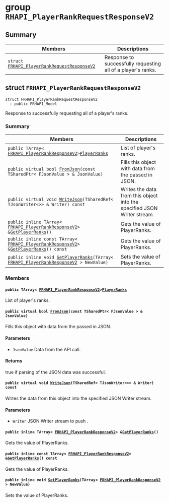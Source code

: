 # group `RHAPI_PlayerRankRequestResponseV2` <a id="group__RHAPI__PlayerRankRequestResponseV2"></a>

## Summary

 Members                        | Descriptions                                
--------------------------------|---------------------------------------------
`struct `[`FRHAPI_PlayerRankRequestResponseV2`](#structFRHAPI__PlayerRankRequestResponseV2) | Response to successfully requesting all of a player&#39;s ranks.

## struct `FRHAPI_PlayerRankRequestResponseV2` <a id="structFRHAPI__PlayerRankRequestResponseV2"></a>

```
struct FRHAPI_PlayerRankRequestResponseV2
  : public FRHAPI_Model
```

Response to successfully requesting all of a player&#39;s ranks.

### Summary

 Members                        | Descriptions                                
--------------------------------|---------------------------------------------
`public TArray< `[`FRHAPI_PlayerRankResponseV2`](RHAPI_PlayerRankResponseV2.md#structFRHAPI__PlayerRankResponseV2)` > `[`PlayerRanks`](#structFRHAPI__PlayerRankRequestResponseV2_1a44950e643e4498db070573af06af91d3) | List of player's ranks.
`public virtual bool `[`FromJson`](#structFRHAPI__PlayerRankRequestResponseV2_1a03712dedf7488733a2162a4b4cedc7d7)`(const TSharedPtr< FJsonValue > & JsonValue)` | Fills this object with data from the passed in JSON.
`public virtual void `[`WriteJson`](#structFRHAPI__PlayerRankRequestResponseV2_1a038b46467170246424f5a188361d7cf1)`(TSharedRef< TJsonWriter<>> & Writer) const` | Writes the data from this object into the specified JSON Writer stream.
`public inline TArray< `[`FRHAPI_PlayerRankResponseV2`](RHAPI_PlayerRankResponseV2.md#structFRHAPI__PlayerRankResponseV2)` > & `[`GetPlayerRanks`](#structFRHAPI__PlayerRankRequestResponseV2_1a4b0f64f6adb6b32e30d012eea8623b54)`()` | Gets the value of PlayerRanks.
`public inline const TArray< `[`FRHAPI_PlayerRankResponseV2`](RHAPI_PlayerRankResponseV2.md#structFRHAPI__PlayerRankResponseV2)` > & `[`GetPlayerRanks`](#structFRHAPI__PlayerRankRequestResponseV2_1ab5ce87761c241ccefaf1c5fe1ac0db82)`() const` | Gets the value of PlayerRanks.
`public inline void `[`SetPlayerRanks`](#structFRHAPI__PlayerRankRequestResponseV2_1acdf16df8acc6e2f1341971ea6d2c2fa5)`(TArray< `[`FRHAPI_PlayerRankResponseV2`](RHAPI_PlayerRankResponseV2.md#structFRHAPI__PlayerRankResponseV2)` > NewValue)` | Sets the value of PlayerRanks.

### Members

#### `public TArray< `[`FRHAPI_PlayerRankResponseV2`](RHAPI_PlayerRankResponseV2.md#structFRHAPI__PlayerRankResponseV2)` > `[`PlayerRanks`](#structFRHAPI__PlayerRankRequestResponseV2_1a44950e643e4498db070573af06af91d3) <a id="structFRHAPI__PlayerRankRequestResponseV2_1a44950e643e4498db070573af06af91d3"></a>

List of player's ranks.

#### `public virtual bool `[`FromJson`](#structFRHAPI__PlayerRankRequestResponseV2_1a03712dedf7488733a2162a4b4cedc7d7)`(const TSharedPtr< FJsonValue > & JsonValue)` <a id="structFRHAPI__PlayerRankRequestResponseV2_1a03712dedf7488733a2162a4b4cedc7d7"></a>

Fills this object with data from the passed in JSON.

#### Parameters
* `JsonValue` Data from the API call.

#### Returns
true if parsing of the JSON data was successful.

#### `public virtual void `[`WriteJson`](#structFRHAPI__PlayerRankRequestResponseV2_1a038b46467170246424f5a188361d7cf1)`(TSharedRef< TJsonWriter<>> & Writer) const` <a id="structFRHAPI__PlayerRankRequestResponseV2_1a038b46467170246424f5a188361d7cf1"></a>

Writes the data from this object into the specified JSON Writer stream.

#### Parameters
* `Writer` JSON Writer stream to push .

#### `public inline TArray< `[`FRHAPI_PlayerRankResponseV2`](RHAPI_PlayerRankResponseV2.md#structFRHAPI__PlayerRankResponseV2)` > & `[`GetPlayerRanks`](#structFRHAPI__PlayerRankRequestResponseV2_1a4b0f64f6adb6b32e30d012eea8623b54)`()` <a id="structFRHAPI__PlayerRankRequestResponseV2_1a4b0f64f6adb6b32e30d012eea8623b54"></a>

Gets the value of PlayerRanks.

#### `public inline const TArray< `[`FRHAPI_PlayerRankResponseV2`](RHAPI_PlayerRankResponseV2.md#structFRHAPI__PlayerRankResponseV2)` > & `[`GetPlayerRanks`](#structFRHAPI__PlayerRankRequestResponseV2_1ab5ce87761c241ccefaf1c5fe1ac0db82)`() const` <a id="structFRHAPI__PlayerRankRequestResponseV2_1ab5ce87761c241ccefaf1c5fe1ac0db82"></a>

Gets the value of PlayerRanks.

#### `public inline void `[`SetPlayerRanks`](#structFRHAPI__PlayerRankRequestResponseV2_1acdf16df8acc6e2f1341971ea6d2c2fa5)`(TArray< `[`FRHAPI_PlayerRankResponseV2`](RHAPI_PlayerRankResponseV2.md#structFRHAPI__PlayerRankResponseV2)` > NewValue)` <a id="structFRHAPI__PlayerRankRequestResponseV2_1acdf16df8acc6e2f1341971ea6d2c2fa5"></a>

Sets the value of PlayerRanks.

